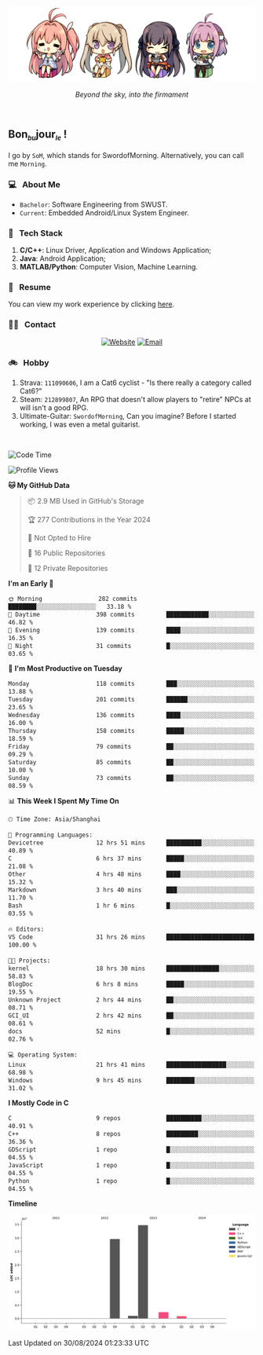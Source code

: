 <img src="./pic/Aokana.png">
<p align="center"><em>Beyond the sky, into the firmament</em></p>

<br/>

## Bon<sub><em><font size=2>bu</font></em></sub>jour<sub><em><font size=2>le</font></em></sub> !

I go by `SoM`, which stands for SwordofMorning. Alternatively, you can call me `Morning`.

### 💻 &nbsp; About Me

- `Bachelor`: Software Engineering from SWUST.
- `Current`: Embedded Android/Linux System Engineer.

### 🔧 &nbsp; Tech Stack

1. **C/C++**: Linux Driver, Application and Windows Application;
2. **Java**: Android Application;
3. **MATLAB/Python**: Computer Vision, Machine Learning.

### 📝 &nbsp; Resume

You can view my work experience by clicking <a href="https://swordofmorning.com/index.php/contact/">here</a>.

### 🤝🏻 &nbsp; Contact

<p align="center">
<a href="https://swordofmorning.com/"><img alt="Website" src="https://img.shields.io/badge/Website-swordofmorning.com-blue?style=flat-square&logo=google-chrome"></a>
<a href="mailto:master@xiaojintao.email
"><img alt="Email" src="https://img.shields.io/badge/Email-master@xiaojintao.email-blue?style=flat-square&logo=gmail"></a>
</p>

### 🚲 &nbsp; Hobby

1. Strava: `111090606`, I am a Cat6 cyclist - "Is there really a category called Cat6?"
2. Steam: `212899807`, An RPG that doesn't allow players to "retire" NPCs at will isn't a good RPG.
3. Ultimate-Guitar: `SwordofMorning`, Can you imagine? Before I started working, I was even a metal guitarist.

<br/>

<!--START_SECTION:waka-->
![Code Time](http://img.shields.io/badge/Code%20Time-94%20hrs%2043%20mins-blue)

![Profile Views](http://img.shields.io/badge/Profile%20Views-0-blue)

**🐱 My GitHub Data** 

> 📦 2.9 MB Used in GitHub's Storage 
 > 
> 🏆 277 Contributions in the Year 2024
 > 
> 🚫 Not Opted to Hire
 > 
> 📜 16 Public Repositories 
 > 
> 🔑 12 Private Repositories 
 > 
**I'm an Early 🐤** 

```text
🌞 Morning                282 commits         ████████░░░░░░░░░░░░░░░░░   33.18 % 
🌆 Daytime                398 commits         ████████████░░░░░░░░░░░░░   46.82 % 
🌃 Evening                139 commits         ████░░░░░░░░░░░░░░░░░░░░░   16.35 % 
🌙 Night                  31 commits          █░░░░░░░░░░░░░░░░░░░░░░░░   03.65 % 
```
📅 **I'm Most Productive on Tuesday** 

```text
Monday                   118 commits         ███░░░░░░░░░░░░░░░░░░░░░░   13.88 % 
Tuesday                  201 commits         ██████░░░░░░░░░░░░░░░░░░░   23.65 % 
Wednesday                136 commits         ████░░░░░░░░░░░░░░░░░░░░░   16.00 % 
Thursday                 158 commits         █████░░░░░░░░░░░░░░░░░░░░   18.59 % 
Friday                   79 commits          ██░░░░░░░░░░░░░░░░░░░░░░░   09.29 % 
Saturday                 85 commits          ██░░░░░░░░░░░░░░░░░░░░░░░   10.00 % 
Sunday                   73 commits          ██░░░░░░░░░░░░░░░░░░░░░░░   08.59 % 
```


📊 **This Week I Spent My Time On** 

```text
🕑︎ Time Zone: Asia/Shanghai

💬 Programming Languages: 
Devicetree               12 hrs 51 mins      ██████████░░░░░░░░░░░░░░░   40.89 % 
C                        6 hrs 37 mins       █████░░░░░░░░░░░░░░░░░░░░   21.08 % 
Other                    4 hrs 48 mins       ████░░░░░░░░░░░░░░░░░░░░░   15.32 % 
Markdown                 3 hrs 40 mins       ███░░░░░░░░░░░░░░░░░░░░░░   11.70 % 
Bash                     1 hr 6 mins         █░░░░░░░░░░░░░░░░░░░░░░░░   03.55 % 

🔥 Editors: 
VS Code                  31 hrs 26 mins      █████████████████████████   100.00 % 

🐱‍💻 Projects: 
kernel                   18 hrs 30 mins      ███████████████░░░░░░░░░░   58.83 % 
BlogDoc                  6 hrs 8 mins        █████░░░░░░░░░░░░░░░░░░░░   19.55 % 
Unknown Project          2 hrs 44 mins       ██░░░░░░░░░░░░░░░░░░░░░░░   08.71 % 
GCI_UI                   2 hrs 42 mins       ██░░░░░░░░░░░░░░░░░░░░░░░   08.61 % 
docs                     52 mins             █░░░░░░░░░░░░░░░░░░░░░░░░   02.76 % 

💻 Operating System: 
Linux                    21 hrs 41 mins      █████████████████░░░░░░░░   68.98 % 
Windows                  9 hrs 45 mins       ████████░░░░░░░░░░░░░░░░░   31.02 % 
```

**I Mostly Code in C** 

```text
C                        9 repos             ██████████░░░░░░░░░░░░░░░   40.91 % 
C++                      8 repos             █████████░░░░░░░░░░░░░░░░   36.36 % 
GDScript                 1 repo              █░░░░░░░░░░░░░░░░░░░░░░░░   04.55 % 
JavaScript               1 repo              █░░░░░░░░░░░░░░░░░░░░░░░░   04.55 % 
Python                   1 repo              █░░░░░░░░░░░░░░░░░░░░░░░░   04.55 % 
```



**Timeline**

![Lines of Code chart](https://raw.githubusercontent.com/SwordofMorning/SwordofMorning/main/assets/bar_graph.png)


 Last Updated on 30/08/2024 01:23:33 UTC
<!--END_SECTION:waka-->
